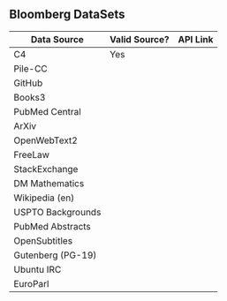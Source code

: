 ## Bloomberg DataSets


|Data Source        |Valid Source?|API Link |
|-------------------|-------------|---------|
| C4                |Yes          |         |
| Pile-CC           |             |         |
| GitHub            |             |         |
| Books3            |             |         |
| PubMed Central    |             |         |
| ArXiv             |             |         |
| OpenWebText2      |             |         |
| FreeLaw           |             |         |
| StackExchange     |             |         |
| DM Mathematics    |             |         |
| Wikipedia (en)    |             |         |
| USPTO Backgrounds |             |         |
| PubMed Abstracts  |             |         |
| OpenSubtitles     |             |         |
| Gutenberg (PG-19) |             |         |
| Ubuntu IRC        |             |         |
| EuroParl          |             |         |